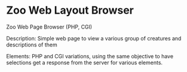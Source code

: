 # Zoo Web Layout Browser
 Zoo Web Page Browser (PHP, CGI)

Description:
Simple web page to view a various group of creatures and descriptions of them

Elements:
PHP and CGI variations, using the same objective to have selections get a response from the server for various elements.

